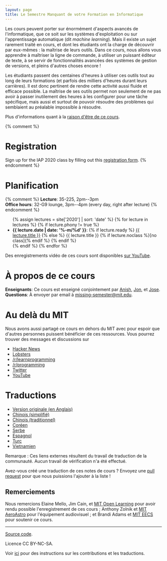 ```yaml
---
layout: page
title: Le Semestre Manquant de votre Formation en Informatique
---
```


Les cours peuvent porter sur énormément d'aspects avancés de l'informatique, que
ce soit sur les systèmes d'exploitation ou sur l'apprentissage automatique (dit
_machine learning_). Mais il existe un sujet rarement traité en cours, et dont
les étudiants ont la charge de découvrir par eux-mêmes : la maîtrise de leurs
outils. Dans ce cours, nous allons vous apprendre à maîtriser la ligne de
commande, à utiliser un puissant éditeur de texte, à se servir de
fonctionnalités avancées des systèmes de gestion de versions, et pleins d'autres
choses encore !

Les étudiants passent des centaines d'heures à utiliser ces outils tout au long
de leurs formations (et parfois des milliers d'heures durant leurs carrières).
Il est donc pertinent de rendre cette activité aussi fluide et efficace
possible. La maîtrise de ses outils permet non seulement de ne pas avoir à
passer inutilement des heures à les configurer pour une tâche spécifique, mais
aussi et surtout de pouvoir résoudre des problèmes qui semblaient au préalable
impossible à résoudre.

Plus d'informations quant à la [raison d'être de ce cours](/about/).

{% comment %}

# Registration

Sign up for the IAP 2020 class by filling out this [registration form](https://forms.gle/TD1KnwCSV52qexVt9).
{% endcomment %}

# Planification

{% comment %}
**Lecture**: 35-225, 2pm--3pm<br>
**Office hours**: 32-G9 lounge, 3pm--4pm (every day, right after lecture)
{% endcomment %}

<ul>
{% assign lectures = site['2020'] | sort: 'date' %}
{% for lecture in lectures %}
    {% if lecture.phony != true %}
        <li>
        <strong>{{ lecture.date | date: '%-m/%d' }}</strong>:
        {% if lecture.ready %}
            <a href="{{ lecture.url }}">{{ lecture.title }}</a>
        {% else %}
            {{ lecture.title }} {% if lecture.noclass %}[no class]{% endif %}
        {% endif %}
        </li>
    {% endif %}
{% endfor %}
</ul>

Des enregistrements vidéo de ces cours sont disponibles
[sur YouTube](https://www.youtube.com/playlist?list=PLyzOVJj3bHQuloKGG59rS43e29ro7I57J).

# À propos de ce cours

**Enseignants**: Ce cours est enseigné conjointement par [Anish](https://www.anishathalye.com/), [Jon](https://thesquareplanet.com/), et [Jose](http://josejg.com/).
**Questions**: À envoyer par email à [missing-semester@mit.edu](mailto:missing-semester@mit.edu).

# Au delà du MIT

Nous avons aussi partagé ce cours en dehors du MIT avec pour espoir que d'autres
personnes puissent bénéficier de ces ressources. Vous pourrez trouver des
messages et discussions sur

-   [Hacker News](https://news.ycombinator.com/item?id=22226380)
-   [Lobsters](https://lobste.rs/s/ti1k98/missing_semester_your_cs_education_mit)
-   [/r/learnprogramming](https://www.reddit.com/r/learnprogramming/comments/eyagda/the_missing_semester_of_your_cs_education_mit/)
-   [/r/programming](https://www.reddit.com/r/programming/comments/eyagcd/the_missing_semester_of_your_cs_education_mit/)
-   [Twitter](https://twitter.com/jonhoo/status/1224383452591509507)
-   [YouTube](https://www.youtube.com/playlist?list=PLyzOVJj3bHQuloKGG59rS43e29ro7I57J)

# Traductions

-   [Version originale (en Anglais)](https://missing.csail.mit.edu/)
-   [Chinois (simplifié)](https://missing-semester-cn.github.io/)
-   [Chinois (traditionnel)](https://missing-semester-zh-hant.github.io/)
-   [Coréen](https://missing-semester-kr.github.io/)
-   [Serbe](https://netboxify.com/missing-semester/)
-   [Espagnol](https://missing-semester-esp.github.io/)
-   [Turc](https://missing-semester-tr.github.io/)
-   [Vietnamien](https://missing-semester-vn.github.io/)

Remarque : Ces liens externes résultent du travail de traduction de la
communauté. Aucun travail de vérification n'a été effectué.

Avez-vous créé une traduction de ces notes de cours ? Envoyez une
[pull request](https://github.com/missing-semester/missing-semester/pulls) pour
que nous puissions l'ajouter à la liste !

## Remerciements

Nous remercions Elaine Mello, Jim Cain, et [MIT Open
Learning](https://openlearning.mit.edu/) pour avoir rendu possible
l'enregistrement de ces cours ; Anthony Zolnik et [MIT
AeroAstro](https://aeroastro.mit.edu/) pour l'équipement audiovisuel ; et Brandi
Adams et [MIT EECS](https://www.eecs.mit.edu/) pour soutenir ce cours.

---

<div class="small center">
<p><a href="https://github.com/missing-semester/missing-semester">Source code</a>.</p>
<p>Licence CC BY-NC-SA.</p>
<p>Voir <a href="/license/">ici</a> pour des instructions sur les contributions et les traductions.</p>
</div>
